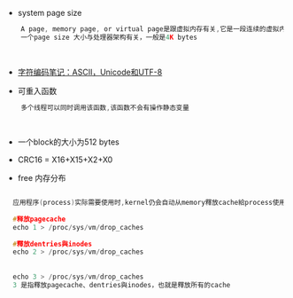 
- system page size

``` c
    A page, memory page, or virtual page是跟虚拟内存有关,它是一段连续的虚拟内存,
    一个page size 大小与处理器架构有关，一般是4K bytes
    
	
```

- [字符编码笔记：ASCII，Unicode和UTF-8](http://www.ruanyifeng.com/blog/2007/10/ascii_unicode_and_utf-8.html)


- 可重入函数

``` c
    多个线程可以同时调用该函数,该函数不会有操作静态变量
    
	
```

- 一个block的大小为512 bytes

- CRC16 = X16+X15+X2+X0

- free 内存分布

``` c

  应用程序(process)实际需要使用时,kernel仍会自动从memory釋放cache給process使用
    
  #释放pagecache
  echo 1 > /proc/sys/vm/drop_caches
	
  #釋放dentries與inodes
  echo 2 > /proc/sys/vm/drop_caches
  
    
  echo 3 > /proc/sys/vm/drop_caches
  3 是指釋放pagecache、dentries與inodes，也就是釋放所有的cache

```


